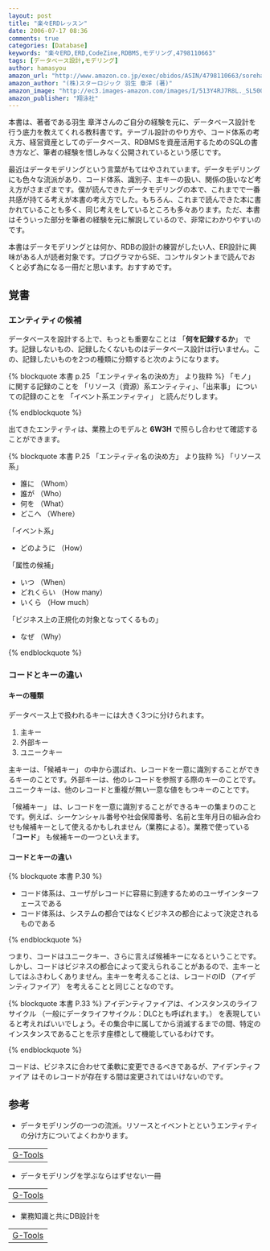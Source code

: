 ```yaml
---
layout: post
title: "楽々ERDレッスン"
date: 2006-07-17 08:36
comments: true
categories: [Database]
keywords: "楽々ERD,ERD,CodeZine,RDBMS,モデリング,4798110663"
tags: [データベース設計,モデリング]
author: hamasyou
amazon_url: "http://www.amazon.co.jp/exec/obidos/ASIN/4798110663/sorehabooks-22/249-7560247-3533949?%5Fencoding=UTF8&camp=247&link%5Fcode=xm2"
amazon_author: "(株)スターロジック 羽生 章洋 (著)"
amazon_image: "http://ec3.images-amazon.com/images/I/513Y4RJ7R8L._SL500_AA300_.jpg"
amazon_publisher: "翔泳社"
---
```


本書は、著者である羽生 章洋さんのご自分の経験を元に、データベース設計を行う底力を教えてくれる教科書です。テーブル設計のやり方や、コード体系の考え方、経営資産としてのデータベース、RDBMSを資産活用するためのSQLの書き方など、筆者の経験を惜しみなく公開されているという感じです。

最近はデータモデリングという言葉がもてはやされています。データモデリングにも色々な流派があり、コード体系、識別子、主キーの扱い、関係の扱いなど考え方がさまざまです。僕が読んできたデータモデリングの本で、これまでで一番共感が持てる考えが本書の考え方でした。もちろん、これまで読んできた本に書かれていることも多く、同じ考えをしているところも多々あります。ただ、本書はそういった部分を筆者の経験を元に解説しているので、非常にわかりやすいのです。

本書はデータモデリングとは何か、RDBの設計の練習がしたい人、ER設計に興味がある人が読者対象です。プログラマからSE、コンサルタントまで読んでおくと必ず為になる一冊だと思います。おすすめです。


<!-- more -->

<h2>覚書</h2>

<h3>エンティティの候補</h3>

データベースを設計する上で、もっとも重要なことは 「<strong>何を記録するか</strong>」 です。記録しないもの、記録したくないものはデータベース設計は行いません。この、記録したいものを2つの種類に分類すると次のようになります。

{% blockquote 本書 p.25 「エンティティ名の決め方」 より抜粋 %}
「モノ」 に関する記録のことを 「リソース（資源）系エンティティ」、「出来事」 についての記録のことを 「イベント系エンティティ」 と読んだりします。


{% endblockquote %}

出てきたエンティティは、業務上のモデルと <strong>6W3H</strong> で照らし合わせて確認することができます。

{% blockquote 本書 P.25 「エンティティ名の決め方」 より抜粋 %}
「リソース系」

<ul><li>誰に （Whom）</li>
<li>誰が （Who）</li>
<li>何を （What）</li>
<li>どこへ （Where）</li></ul>

「イベント系」

<ul><li>どのように （How）</li></ul>

「属性の候補」

<ul><li>いつ （When）</li>
<li>どれくらい （How many）</li>
<li>いくら （How much）</li></ul>

「ビジネス上の正規化の対象となってくるもの」

<ul><li>なぜ （Why）</li></ul>


{% endblockquote %}

<h3>コードとキーの違い</h3>

<h4>キーの種類</h4>

データベース上で扱われるキーには大きく3つに分けられます。

<ol><li>主キー</li><li>外部キー</li><li>ユニークキー</li></ol>

主キーは、「候補キー」 の中から選ばれ、レコードを一意に識別することができるキーのことです。外部キーは、他のレコードを参照する際のキーのことです。ユニークキーは、他のレコードと重複が無い一意な値をもつキーのことです。

「候補キー」 は、レコードを一意に識別することができるキーの集まりのことです。例えば、シーケンシャル番号や社会保障番号、名前と生年月日の組み合わせも候補キーとして使えるかもしれません（業務による）。業務で使っている 「<strong>コード</strong>」 も候補キーの一つといえます。

<h4>コードとキーの違い</h4>

{% blockquote 本書 P.30 %}
<ul style="margin-top:0px; margin-bottom: 0px"><li>コード体系は、ユーザがレコードに容易に到達するためのユーザインターフェースである</li>
<li>コード体系は、システムの都合ではなくビジネスの都合によって決定されるものである</li></ul>


{% endblockquote %}

つまり、コードはユニークキー、さらに言えば候補キーになるということです。しかし、コードはビジネスの都合によって変えられることがあるので、主キーとしてはふさわしくありません。主キーを考えることは、レコードのID （アイデンティファイア） を考えることと同じことなのです。

{% blockquote 本書 P.33 %}
アイデンティファイアは、インスタンスのライフサイクル （一般にデータライフサイクル：DLCとも呼ばれます。） を表現していると考えればいいでしょう。その集合中に属してから消滅するまでの間、特定のインスタンスであることを示す座標として機能しているわけです。


{% endblockquote %}

コードは、ビジネスに合わせて柔軟に変更できるべきであるが、アイデンティファイア はそのレコードが存在する間は変更されてはいけないのです。

<h2>参考</h2>

+ データモデリングの一つの流派。リソースとイベントとというエンティティの分け方についてよくわかります。
<div class="rakuten"><table width="400"  border="0" cellpadding="5"><tr><td colspan="2" ><a href="http://www.amazon.co.jp/exec/obidos/ASIN/4883732169/sorehabooks-22/" rel="external nofollow">G-Tools</a></font></td></tr></table></div>

+ データモデリングを学ぶならはずせない一冊
<div class="rakuten"><table width="400"  border="0" cellpadding="5"><tr><td colspan="2" ><a href="http://www.amazon.co.jp/exec/obidos/ASIN/4534032501/sorehabooks-22/" rel="external nofollow">G-Tools</a></font></td></tr></table></div>

+ 業務知識と共にDB設計を
<div class="rakuten"><table width="400" border="0" cellpadding="5"><tr><td colspan="2" ><a href="http://www.amazon.co.jp/exec/obidos/ASIN/4798109274/sorehabooks-22/" rel="external nofollow">G-Tools</a></font></td></tr></table></div>






